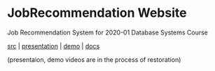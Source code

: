 # JobRecommendation Website
Job Recommendation System for 2020-01 Database Systems Course

[src](https://github.com/dodoyoon/JobRecom) | 
[presentation](https://www.youtube.com/watch?v=BQ4fIgRDWR8&feature=youtu.be) | 
[demo](https://www.youtube.com/watch?v=wIVK0ufILUU&feature=youtu.be) |
[docs](https://github.com/dodoyoon/JobRecommendation/tree/master/docs)
<br>

(presentaion, demo videos are in the process of restoration)
